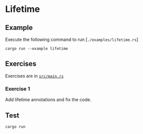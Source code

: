 # Lifetime

## Example

Execute the following command to run [`./examples/lifetime.rs`]

```shell
cargo run --example lifetime
```

## Exercises

Exercises are in [`src/main.rs`](./src/main.rs)

### Exercise 1

Add lifetime annotations and fix the code.

## Test

```shell
cargo run
```
